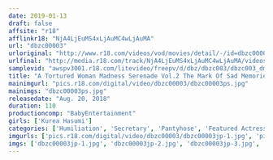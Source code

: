 ```yaml
---
date: 2019-01-13
draft: false
affsite: "r18"
afflinkr18: "NjA4LjEuMS4xLjAuMC4wLjAuMA"
url: "dbzc00003"
urloriginal: "http://www.r18.com/videos/vod/movies/detail/-/id=dbzc00003"
urlfinal: "http://media.r18.com/track/NjA4LjEuMS4xLjAuMC4wLjAuMA/videos/vod/movies/detail/-/id=dbzc00003"
samplevid: "awspv3001.r18.com/litevideo/freepv/d/dbz/dbzc003/dbzc003_dmb_w.mp4"
title: "A Tortured Woman Madness Serenade Vol.2 The Mark Of Sad Memories And The Devil's Aphrodisiacs Kurea Hasumi"
mainimgurl: "pics.r18.com/digital/video/dbzc00003/dbzc00003ps.jpg"
mainimgs: "dbzc00003ps.jpg"
releasedate: "Aug. 20, 2018"
duration: 110
productioncomp: "BabyEntertainment"
girls: ['Kurea Hasumi']
categories: ['Humiliation', 'Secretary', 'Pantyhose', 'Featured Actress', 'Bondage', 'Sadism', 'Hi-Def']
imgurls: ['pics.r18.com/digital/video/dbzc00003/dbzc00003jp-1.jpg', 'pics.r18.com/digital/video/dbzc00003/dbzc00003jp-2.jpg', 'pics.r18.com/digital/video/dbzc00003/dbzc00003jp-3.jpg', 'pics.r18.com/digital/video/dbzc00003/dbzc00003jp-4.jpg', 'pics.r18.com/digital/video/dbzc00003/dbzc00003jp-5.jpg', 'pics.r18.com/digital/video/dbzc00003/dbzc00003jp-6.jpg', 'pics.r18.com/digital/video/dbzc00003/dbzc00003jp-7.jpg', 'pics.r18.com/digital/video/dbzc00003/dbzc00003jp-8.jpg', 'pics.r18.com/digital/video/dbzc00003/dbzc00003jp-9.jpg', 'pics.r18.com/digital/video/dbzc00003/dbzc00003jp-10.jpg', 'pics.r18.com/digital/video/dbzc00003/dbzc00003jp-11.jpg', 'pics.r18.com/digital/video/dbzc00003/dbzc00003jp-12.jpg', 'pics.r18.com/digital/video/dbzc00003/dbzc00003jp-13.jpg', 'pics.r18.com/digital/video/dbzc00003/dbzc00003jp-14.jpg', 'pics.r18.com/digital/video/dbzc00003/dbzc00003jp-15.jpg', 'pics.r18.com/digital/video/dbzc00003/dbzc00003jp-16.jpg', 'pics.r18.com/digital/video/dbzc00003/dbzc00003jp-17.jpg', 'pics.r18.com/digital/video/dbzc00003/dbzc00003jp-18.jpg', 'pics.r18.com/digital/video/dbzc00003/dbzc00003jp-19.jpg', 'pics.r18.com/digital/video/dbzc00003/dbzc00003jp-20.jpg']
imgs: ['dbzc00003jp-1.jpg', 'dbzc00003jp-2.jpg', 'dbzc00003jp-3.jpg', 'dbzc00003jp-4.jpg', 'dbzc00003jp-5.jpg', 'dbzc00003jp-6.jpg', 'dbzc00003jp-7.jpg', 'dbzc00003jp-8.jpg', 'dbzc00003jp-9.jpg', 'dbzc00003jp-10.jpg', 'dbzc00003jp-11.jpg', 'dbzc00003jp-12.jpg', 'dbzc00003jp-13.jpg', 'dbzc00003jp-14.jpg', 'dbzc00003jp-15.jpg', 'dbzc00003jp-16.jpg', 'dbzc00003jp-17.jpg', 'dbzc00003jp-18.jpg', 'dbzc00003jp-19.jpg', 'dbzc00003jp-20.jpg']
---
```

